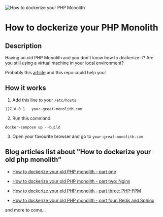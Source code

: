 ![How to dockerize your PHP Monolith](https://www.fabridinapoli.com/images/posts/how-to-dockerize-php-monolith.png)


# How to dockerize your PHP Monolith

## Description
Having an old PHP Monolith and you don't know how to dockerize it?
Are you still using a virtual machine in your local environment?

Probably this [article](https://www.fabridinapoli.com/how-to-dockerize-your-php-monolith-part-one/) and this repo could help you!

## How it works

1. Add this line to your `/etc/hosts`
```
127.0.0.1   your-great-monolith.com
```

2. Run this command:
```
docker-compose up --build
```

3. Open your favourite browser and go to `your-great-monolith.com`


## Blog articles list about "How to dockerize your old php monolith"

* [How to dockerize your old PHP monolith - part one](https://www.fabridinapoli.com/how-to-dockerize-your-php-monolith-part-one/)

* [How to dockerize your old PHP monolith - part two: Nginx](https://www.fabridinapoli.com/how-to-dockerize-your-php-monolith-part-two-nginx/)

* [How to dockerize your old PHP monolith - part three: PHP-FPM](https://www.fabridinapoli.com/how-to-dockerize-your-php-monolith-part-three-php-fpm/)

* [How to dockerize your old PHP monolith - part four: Redis and Sphinx](https://www.fabridinapoli.com/how-to-dockerize-your-php-monolith-part-four-redis-sphinx/)

and more to come...
